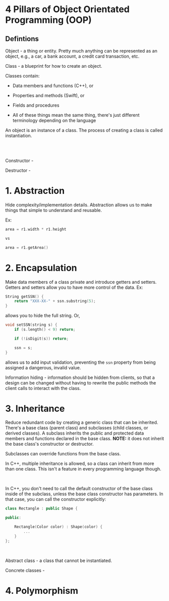 # 4 Pillars of Object Orientated Programming (OOP)

## Defintions

Object - a thing or entity. Pretty much anything can be represented as an object, e.g., a car, a bank account, a credit card transaction, etc.

Class - a blueprint for how to create an object. 

Classes contain:

* Data members and functions (C++), or
* Properties and methods (Swift), or
* Fields and procedures

* All of these things mean the same thing, there's just different terminology depending on the language

An object is an instance of a class. The process of creating a class is called instantiation.

</br>
</br>

Constructor - 

Destructor -




# 1. Abstraction

Hide complexity/implementation details. Abstraction allows us to make things that simple to understand and reusable.

Ex:

```C++
area = r1.width * r1.height

vs

area = r1.getArea()
```

# 2. Encapsulation

Make data members of a class private and introduce getters and setters. Getters and setters allow you to have more control of the data. Ex:

```C++
String getSSN() {
    return "XXX-XX-" + ssn.substring(5);
}
```

allows you to hide the full string. Or,

```C++
void setSSN(string s) {
    if (s.length() < 9) return;

    if (!isDigit(s)) return;

    ssn = s;
}
```

allows us to add input validation, preventing the `ssn` property from being assigned a dangerous, invalid value.

Information hiding - information should be hidden from clients, so that a design can be changed without having to rewrite the public methods the client calls to interact with the class.

# 3. Inheritance

Reduce redundant code by creating a generic class that can be inherited. There's a base class (parent class) and subclasses (child classes, or derived classes). A subclass inherits the public and protected data members and functions declared in the base class. **NOTE:** it does not inherit the base class's constructor or destructor.

Subclasses can override functions from the base class. 

In C++, multiple inheritance is allowed, so a class can inherit from more than one class. This isn't a feature in every programming language though.

</br>

In C++, you don't need to call the default constructor of the base class inside of the subclass, unless the base class constructor has parameters. In that case, you can call the constructor explicitly:

```C++
class Rectangle : public Shape {

public:

    Rectangle(Color color) : Shape(color) {
        ...
    }
};
```

</br>

Abstract class - a class that cannot be instantiated.

Concrete classes -

# 4. Polymorphism


